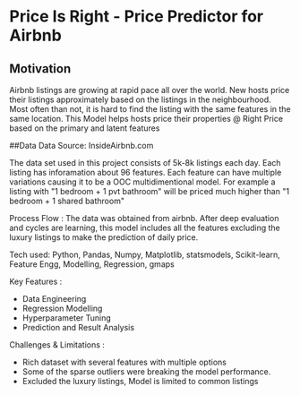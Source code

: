 # Price Is Right - Price Predictor for Airbnb

## Motivation
Airbnb listings are growing at rapid pace all over the world.  New hosts price their listings approximately based on the listings in the neighbourhood.  Most often than not, it is hard to find the listing with the same features in the same location. This Model helps hosts price their properties @ Right Price based on the primary and latent features

##Data
Data Source: InsideAirbnb.com

The data set used in this project consists of 5k-8k listings each day. Each listing has inforamation about 96 features.   Each feature can have multiple variations causing it to be a OOC multidimentional model.  For example a listing with "1 bedroom + 1 pvt bathroom" will be priced much higher than "1 bedroom + 1 shared bathroom"

Process Flow :  The data was obtained from airbnb.  After deep evaluation and cycles are learning,  this model includes all the features excluding the luxury listings to make the prediction of daily price.

Tech used:
Python, Pandas, Numpy, Matplotlib, statsmodels, Scikit-learn, Feature Engg, Modelling, Regression, gmaps

Key Features :
  - Data Engineering
  - Regression Modelling
  - Hyperparameter Tuning
  - Prediction and Result Analysis 

Challenges & Limitations :
  - Rich dataset with several features with multiple options  
  - Some of the sparse outliers were breaking the model performance.   
  - Excluded the luxury listings, Model is limited to common listings
